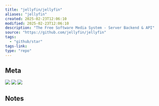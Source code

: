 ```yaml
---
title: "jellyfin/jellyfin"
aliases: "jellyfin"
created: 2025-02-23T12:06:10
modified: 2025-02-23T12:06:10
description: "The Free Software Media System - Server Backend & API"
source: "https://github.com/jellyfin/jellyfin"
tags:
  - "github/star"
tags-link:
type: "repo"
---
```

## Meta

![](https://img.shields.io/github/stars/jellyfin/jellyfin?style=for-the-badge&label=stars) ![](https://img.shields.io/github/repo-size/jellyfin/jellyfin?style=for-the-badge&label=size) ![](https://img.shields.io/github/created-at/jellyfin/jellyfin?style=for-the-badge&label=since)

## Notes

